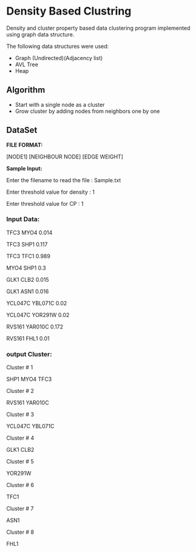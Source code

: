 # Density Based Clustring

Density and cluster property based data clustering program implemented using graph data structure.

The following data structures were used: 
- Graph (Undirected)(Adjacency list)
- AVL Tree
- Heap

## Algorithm

- Start with a single node as a cluster 
- Grow cluster by adding nodes from neighbors one by one  
 
 
 

## DataSet

<b> FILE FORMAT: </b>

[NODE1] [NEIGHBOUR NODE] [EDGE WEIGHT]

<b> Sample Input: </b>

Enter the filename to read the file : Sample.txt

Enter threshold value for density : 1

Enter threshold value for CP : 1




### Input Data:

TFC3	MYO4	0.014

TFC3	SHP1	0.117

TFC3	TFC1	0.989

MYO4	SHP1	0.3

GLK1	CLB2	0.015

GLK1	ASN1	0.016

YCL047C	YBL071C	0.02

YCL047C	YOR291W	0.02

RVS161	YAR010C	0.172

RVS161	FHL1	0.01




### output Cluster:

Cluster # 1

SHP1	MYO4	TFC3	

Cluster # 2

RVS161	YAR010C	

Cluster # 3

YCL047C	YBL071C	

Cluster # 4

GLK1	CLB2	

Cluster # 5

YOR291W	

Cluster # 6

TFC1	

Cluster # 7

ASN1	

Cluster # 8

FHL1	



